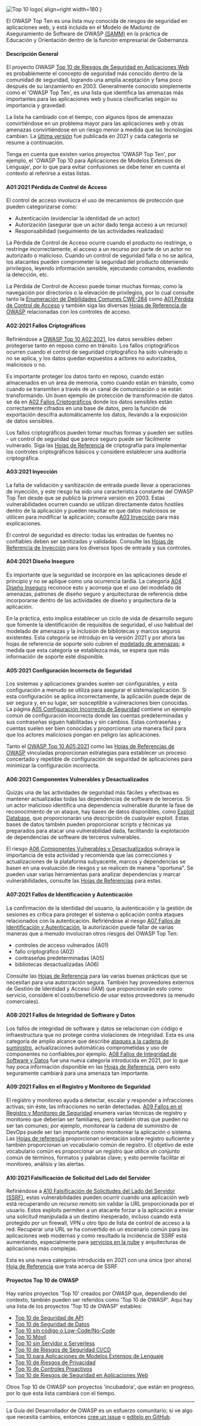 ![Top 10 logo](../../assets/images/logos/top10.png "OWASP Top 10"){ align=right width=180 }

El OWASP Top Ten es una lista muy conocida de riesgos de seguridad en aplicaciones web,
y está incluida en el Modelo de Madurez de Aseguramiento de Software de OWASP [(SAMM)][samm]
en la práctica de Educación y Orientación dentro de la función empresarial de Gobernanza.

#### Descripción General

El proyecto OWASP [Top 10 de Riesgos de Seguridad en Aplicaciones Web][top10project]
es probablemente el concepto de seguridad más conocido dentro de la comunidad de seguridad,
logrando una amplia aceptación y fama poco después de su lanzamiento en 2003.
Generalmente conocido simplemente como el 'OWASP Top Ten', es una lista que identifica las amenazas más importantes
para las aplicaciones web y busca clasificarlas según su importancia y gravedad.

La lista ha cambiado con el tiempo, con algunos tipos de amenazas convirtiéndose en un problema mayor
para las aplicaciones web y otras amenazas convirtiéndose en un riesgo menor a medida que las tecnologías cambian.
La [última versión][top10] fue publicada en 2021 y cada categoría se resume a continuación.

Tenga en cuenta que existen varios proyectos 'OWASP Top Ten', por ejemplo,
el 'OWASP Top 10 para Aplicaciones de Modelos Extensos de Lenguaje',
por lo que para evitar confusiones se debe tener en cuenta el contexto al referirse a estas listas.

#### A01:2021 Pérdida de Control de Acceso

El control de acceso involucra el uso de mecanismos de protección que pueden categorizarse como:

* Autenticación (evidenciar la identidad de un actor)
* Autorización (asegurar que un actor dado tenga acceso a un recurso)
* Responsabilidad (seguimiento de las actividades realizadas)

La Pérdida de Control de Acceso ocurre cuando el producto no restringe, o restringe incorrectamente,
el acceso a un recurso por parte de un actor no autorizado o malicioso. Cuando un control de seguridad falla
o no se aplica, los atacantes pueden comprometer la seguridad del producto obteniendo privilegios,
leyendo información sensible, ejecutando comandos, evadiendo la detección, etc.

La Pérdida de Control de Acceso puede tomar muchas formas, como la navegación por directorios
o la elevación de privilegios, por lo cual consulte tanto la [Enumeración de Debilidades Comunes CWE-284][cwe284]
como [A01 Pérdida de Control de Acceso][a01] y también siga las diversas
[Hojas de Referencia de OWASP][a01cs] relacionadas con los controles de acceso.

#### A02:2021 Fallos Criptográficos

Refiriéndose a [OWASP Top 10 A02:2021][a02], los datos sensibles deben protegerse tanto en reposo como en tránsito.
Los fallos criptográficos ocurren cuando el control de seguridad criptográfico ha sido vulnerado o no se aplica,
y los datos quedan expuestos a actores no autorizados, maliciosos o no.

Es importante proteger los datos tanto en reposo, cuando están almacenados en un área de memoria,
como cuando están en tránsito, como cuando se transmiten a través de un canal de comunicación o se están transformando.
Un buen ejemplo de protección de transformación de datos se da en [A02 Fallos Criptográficos][a02]
donde los datos sensibles están correctamente cifrados en una base de datos,
pero la función de exportación descifra automáticamente los datos, llevando a la exposición de datos sensibles.

Los fallos criptográficos pueden tomar muchas formas y pueden ser sutiles - un control de seguridad que
parece seguro puede ser fácilmente vulnerado.
Siga las [Hojas de Referencia][a02cs] de criptografía para implementar los controles criptográficos básicos
y considere establecer una auditoría criptográfica.

#### A03:2021 Inyección

La falta de validación y sanitización de entrada puede llevar a operaciones de inyección,
y este riesgo ha sido una característica constante del OWASP Top Ten desde que se publicó la primera versión en 2003.
Estas vulnerabilidades ocurren cuando se utilizan directamente datos hostiles dentro de la aplicación
y pueden resultar en que datos maliciosos se utilicen para modificar la aplicación; consulte [A03 Inyección][a03]
para más explicaciones.

El control de seguridad es directo: todas las entradas de fuentes no confiables deben ser sanitizadas y validadas.
Consulte las [Hojas de Referencia de Inyección][a03cs] para los diversos tipos de entrada y sus controles.

#### A04:2021 Diseño Inseguro

Es importante que la seguridad se incorpore en las aplicaciones desde el principio
y no se aplique como una ocurrencia tardía.
La categoría [A04 Diseño Inseguro][a04] reconoce esto y aconseja que el uso del modelado de amenazas,
patrones de diseño seguro y arquitecturas de referencia debe incorporarse dentro de las actividades de diseño
y arquitectura de la aplicación.

En la práctica, esto implica establecer un ciclo de vida de desarrollo seguro que fomente
la identificación de requisitos de seguridad, el uso habitual del modelado de amenazas y la inclusión de bibliotecas
y marcos seguros existentes.
Esta categoría se introdujo en la versión 2021 y por ahora las hojas de referencia de soporte solo cubren
el [modelado de amenazas][cstm]; a medida que esta categoría se establezca más,
se espera que más información de soporte esté disponible.

#### A05:2021 Configuración Incorrecta de Seguridad

Los sistemas y aplicaciones grandes suelen ser configurables,
y esta configuración a menudo se utiliza para asegurar el sistema/aplicación.
Si esta configuración se aplica incorrectamente, la aplicación puede dejar de ser segura y,
en su lugar, ser susceptible a vulneraciones bien conocidas.
La página [A05 Configuración Incorrecta de Seguridad][a05] contiene un ejemplo común de configuración incorrecta
donde las cuentas predeterminadas y sus contraseñas siguen habilitadas y sin cambios.
Estas contraseñas y cuentas suelen ser bien conocidas y proporcionan una manera fácil
para que los actores maliciosos pongan en peligro las aplicaciones.

Tanto el [OWASP Top 10 A05:2021][a05] como las [Hojas de Referencias de OWASP][a05cs] vinculadas proporcionan estrategias
para establecer un proceso concertado y repetible de configuración de seguridad de aplicaciones
para minimizar la configuración incorrecta.

#### A06:2021 Componentes Vulnerables y Desactualizados

Quizás una de las actividades de seguridad más fáciles y efectivas es mantener actualizadas
todas las dependencias de software de terceros.
Si un actor malicioso identifica una dependencia vulnerable durante la fase de reconocimiento de un ataque,
hay bases de datos disponibles, como [Exploit Database][exploit], que proporcionarán una descripción de cualquier exploit.
Estas bases de datos también pueden proporcionar scripts y técnicas ya preparados
para atacar una vulnerabilidad dada, facilitando la explotación de dependencias de software de terceros vulnerables.

El riesgo [A06 Componentes Vulnerables y Desactualizados][a06] subraya la importancia de esta actividad
y recomienda que las correcciones y actualizaciones de la plataforma subyacente,
marcos y dependencias se basen en una evaluación de riesgos y se realicen de manera "oportuna".
Se pueden usar varias herramientas para analizar dependencias y marcar vulnerabilidades,
consulte las [Hojas de Referencias][a06cs] para estas.

#### A07:2021 Fallos de Identificación y Autenticación

La confirmación de la identidad del usuario, la autenticación y la gestión de sesiones es crítica
para proteger el sistema o aplicación contra ataques relacionados con la autenticación.
Refiriéndose al riesgo [A07 Fallos de Identificación y Autenticación][a07],
la autorización puede fallar de varias maneras que a menudo involucran otros riesgos del OWASP Top Ten:

* controles de acceso vulnerados (A01)
* fallo criptográfico (A02)
* contraseñas predeterminadas (A05)
* bibliotecas desactualizadas (A06)

Consulte las [Hojas de Referencia][a07cs] para las varias buenas prácticas que se necesitan para una autorización segura.
También hay proveedores externos de Gestión de Identidad y Acceso (IAM) que proporcionarán esto como servicio,
considere el costo/beneficio de usar estos proveedores (a menudo comerciales).

#### A08:2021 Fallos de Integridad de Software y Datos

Los fallos de integridad de software y datos se relacionan con código e infraestructura
que no protege contra violaciones de integridad.
Esta es una categoría de amplio alcance que describe [ataques a la cadena de suministro][cschain],
actualizaciones automáticas comprometidas y uso de componentes no confiables,por ejemplo.
[A08 Fallos de Integridad de Software y Datos][a08] fue una nueva categoría introducida en 2021,
por lo que hay poca información disponible en las [Hojas de Referencia][a08cs],
pero esto seguramente cambiará para una amenaza tan importante.

#### A09:2021 Fallos en el Registro y Monitoreo de Seguridad

El registro y monitoreo ayuda a detectar, escalar y responder a infracciones activas;
sin éste, las infracciones no serán detectadas.
[A09 Fallos en el Registro y Monitoreo de Seguridad][a09] enumera varias técnicas de registro
y monitoreo que deberían ser familiares, pero también otras que pueden no ser tan comunes;
por ejemplo, monitorear la cadena de suministro de DevOps puede ser tan importante como monitorear la aplicación o sistema.
Las [Hojas de referencia][a09cs] proporcionan orientación sobre registro suficiente
y también proporcionan un vocabulario común de registro.
El objetivo de este vocabulario común es proporcionar un registro que utilice un conjunto común de términos,
formatos y palabras clave; y esto permite facilitar el monitoreo, análisis y las alertas.

#### A10:2021 Falsificación de Solicitud del Lado del Servidor

Refiriéndose a [A10 Falsificación de Solicitudes del Lado del Servidor (SSRF)][a10],
estas vulnerabilidades pueden ocurrir cuando una aplicación web está recuperando un recurso remoto
sin validar la URL proporcionada por el usuario.
Estos exploits permiten a un atacante forzar a la aplicación a enviar una solicitud manipulada a un destino inesperado,
incluso cuando está protegido por un firewall, VPN u otro tipo de lista de control de acceso a la red.
Recuperar una URL se ha convertido en un escenario común para las aplicaciones web modernas
y como resultado la incidencia de SSRF está aumentando, especialmente para [servicios en la nube][cscloud]
y arquitecturas de aplicaciones más complejas.

Esta es una nueva categoría introducida en 2021 con una única (por ahora)
[Hoja de Referencia][a10cs] que trata acerca de SSRF.

#### Proyectos Top 10 de OWASP

Hay varios proyectos 'Top 10' creados por OWASP que, dependiendo del contexto,
también pueden ser referidos como 'Top 10 de OWASP'.
Aquí hay una lista de los proyectos 'Top 10 de OWASP' estables:

* [Top 10 de Seguridad de API][apisec]
* [Top 10 de Seguridad de Datos][data10]
* [Top 10 sin código o Low-Code/No-Code][lcnc10]
* [Top 10 Móvil][mobile10]
* [Top 10 sin Servidor o Serverless][serverless10]
* [Top 10 de Riesgos de Seguridad CI/CD][cicd10]
* [Top 10 para Aplicaciones de Modelos Extensos de Lenguaje][llm10]
* [Top 10 de Riesgos de Privacidad][privacy10]
* [Top 10 de Controles Proactivos][proactive10]
* [Top 10 de Riesgos de Seguridad en Aplicaciones Web][top10]

Otros Top 10 de OWASP son proyectos 'incubadora', que están en progreso, por lo que esta lista cambiará con el tiempo.

----

La Guía del Desarrollador de OWASP es un esfuerzo comunitario;
si ve algo que necesita cambios, entonces [cree un issue][issue0405] o [edítelo en GitHub][edit0405].

[a01]: https://owasp.org/Top10/A01_2021-Broken_Access_Control/
[a01cs]: https://cheatsheetseries.owasp.org/IndexTopTen.html#a012021-broken-access-control
[a02]: https://owasp.org/Top10/A02_2021-Cryptographic_Failures/
[a02cs]: https://cheatsheetseries.owasp.org/IndexTopTen.html#a022021-cryptographic-failures
[a03]: https://owasp.org/Top10/A03_2021-Injection/
[a03cs]: https://cheatsheetseries.owasp.org/IndexTopTen.html#a032021-injection
[a04]: https://owasp.org/Top10/A04_2021-Insecure_Design/
[a05]: https://owasp.org/Top10/A05_2021-Security_Misconfiguration/
[a05cs]: https://cheatsheetseries.owasp.org/IndexTopTen.html#a052021-security-misconfiguration
[a06]: https://owasp.org/Top10/A06_2021-Vulnerable_and_Outdated_Components/
[a06cs]: https://cheatsheetseries.owasp.org/IndexTopTen.html#a062021-vulnerable-and-outdated-components
[a07]: https://owasp.org/Top10/A07_2021-Identification_and_Authentication_Failures/
[a07cs]: https://cheatsheetseries.owasp.org/IndexTopTen.html#a072021-identification-and-authentication-failures
[a08]: https://owasp.org/Top10/A08_2021-Software_and_Data_Integrity_Failures/
[a08cs]: https://cheatsheetseries.owasp.org/IndexTopTen.html#a082021-software-and-data-integrity-failures
[a09]: https://owasp.org/Top10/A09_2021-Security_Logging_and_Monitoring_Failures/
[a09cs]: https://cheatsheetseries.owasp.org/IndexTopTen.html#a092021-security-logging-and-monitoring-failures
[a10]: https://owasp.org/Top10/A10_2021-Server-Side_Request_Forgery_%28SSRF%29/
[a10cs]: https://cheatsheetseries.owasp.org/IndexTopTen.html#a102021-server-side-request-forgery-ssrf
[apisec]: https://owasp.org/API-Security
[cicd10]: https://owasp.org/www-project-top-10-ci-cd-security-risks/
[cschain]: https://cheatsheetseries.owasp.org/cheatsheets/Software_Supply_Chain_Security_Cheat_Sheet
[cscloud]: https://cheatsheetseries.owasp.org/cheatsheets/Secure_Cloud_Architecture_Cheat_Sheet
[cstm]: https://cheatsheetseries.owasp.org/cheatsheets/Threat_Modeling_Cheat_Sheet
[cwe284]: https://cwe.mitre.org/data/definitions/284.html
[data10]: https://owasp.org/www-project-data-security-top-10/
[edit0405]: https://github.com/OWASP/DevGuide/blob/main/docs/es/02-foundations/05-top-ten.md
[exploit]: https://www.exploit-db.com/
[issue0405]: https://github.com/OWASP/DevGuide/issues/new?labels=enhancement&template=request.md&title=Update:%2002-foundations/05-top-ten
[lcnc10]: https://owasp.org/www-project-top-10-low-code-no-code-security-risks/
[mobile10]: https://owasp.org/www-project-mobile-top-10/
[privacy10]: https://owasp.org/www-project-top-10-privacy-risks/
[proactive10]: https://owasp.org/www-project-proactive-controls/
[samm]: https://owaspsamm.org/about/
[serverless10]: https://owasp.org/www-project-serverless-top-10/
[top10project]: https://owasp.org/www-project-top-ten/
[top10]: https://owasp.org/Top10/
[llm10]: https://owasp.org/www-project-top-10-for-large-language-model-applications/
